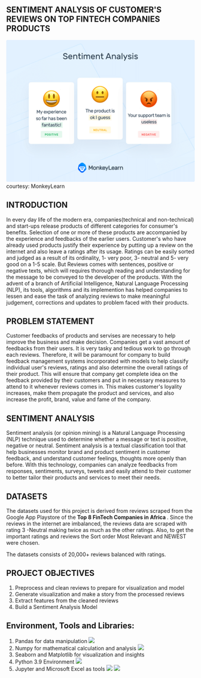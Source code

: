 ## SENTIMENT ANALYSIS OF CUSTOMER'S REVIEWS ON TOP FINTECH COMPANIES PRODUCTS 

![image](sentiment.png)
courtesy: MonkeyLearn

## INTRODUCTION
<p>In every day life of the modern era, companies(technical and non-technical) and start-ups release products of different categories for consumer's benefits. Selection of one or more of these products are accompanied by the experience and feedbacks of the earlier users. Customer's who have already used products justify their experience by putting up a review on the internet and also leave a ratings after its usage. Ratings can be easily sorted and judged as a result of its ordinality, 1- very poor, 3- neutral and 5- very good on a 1-5 scale. But Reviews comes with sentences, positive or negative texts, which will requires thorough reading and understanding for the message to be conveyed to the developer of the products. 
With the advent of a branch of Artificiial Intelligence, Natural Language Processing (NLP), its tools, algorithms and its implemention has helped companies to lessen and ease the task of analyzing reviews to make meaningful judgement, corrections and updates to problem faced with their products.</p>

## PROBLEM STATEMENT
<p> Customer feedbacks of products and servises are necessary to help improve the business and make decision. Companies get a vast amount of feedbacks from their users. It is very tasky and tedious work to go through each reviews. Therefore, it will be paramount for company to build feedback management systems incorporated with models to help classify individual user's reviews, ratings and also determine the overall ratings of their product. This will ensure that company get complete idea on the feedback provided by their customers and put in necessary measures to attend to it whenever reviews comes in. This makes customer's loyality increases, make them propagate the product and services, and also increase the profit, brand, value and fame of the company.</p>

## SENTIMENT ANALYSIS
<p> Sentiment analysis (or opinion mining) is a Natural Language Processing (NLP) technique used to determine whether a message or text is positive, negative or neutral. Sentiment analysis is a textual classification tool that help businesses monitor brand and product sentiment in customer feedback, and understand customer feelings, thoughts more openly than before. With this technology, companies can analyze feedbacks from responses, sentiments, surveys, tweets and easily attend to their customer to better tailor their products and services to meet their needs. </p>

## DATASETS
<p> The datasets used for this project is derived from reviews scraped from the Google App Playstore of the <b> Top 8 FinTech Companies in Africa </b>.
Since the reviews in the internet are imbalanced, the reviews data are scraped with rating 3 -Neutral making twice as much as the other ratings. Also, to get the important ratings and reviews the Sort order Most Relevant and NEWEST were chosen. </p> 

<p> The datasets consists of 20,000+ reviews balanced with ratings. </p> 

## PROJECT OBJECTIVES
1. Preprocess and clean reviews to prepare for visualization and model
2. Generate visualization and make a story from the processed reviews
3. Extract features from the cleaned reviews
4. Build a Sentiment Analysis Model

## Environment, Tools and Libraries:
1.	Pandas for data manipulation <img src="https://img.shields.io/badge/pandas-%23150458.svg?style=for-the-badge&logo=pandas&logoColor=white">
2.	Numpy for mathematical calculation and analysis <img src="https://img.shields.io/badge/numpy-%23013243.svg?style=for-the-badge&logo=numpy&logoColor=white">
3.	Seaborn and Matplotlib for visualization and insights
4.	Python 3.9 Environment <img src="https://img.shields.io/badge/python-%2314354C.svg?style=for-the-badge&logo=python&logoColor=white">
5.	Jupyter and Microsoft Excel as tools <img src="https://img.shields.io/badge/Microsoft_Excel-217346?style=for-the-badge&logo=microsoft-excel&logoColor=white"> <img src="https://img.shields.io/badge/Jupyter-F37626.svg?&style=for-the-badge&logo=Jupyter&logoColor=white" >
